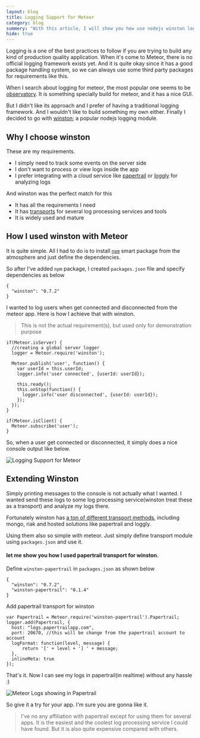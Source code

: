 ```yaml
---
layout: blog
title: Logging Support for Meteor
category: blog
summery: "With this article, I will show you how use nodejs winston logging module with meteor. And I'll show you how to export logs to some external service without any hassle."
hide: true
---
```


Logging is a one of the best practices to follow if you are trying to build any kind of production quality application. When it's come to Meteor, there is no official logging framework exists yet. And it is quite okay since it has a good package handling system, so we can always use some third party packages for requirements like this.

When I search about logging for meteor, the most popular one seems to be [observatory](https://github.com/jhoxray/observatory). It is something specially build for meteor, and it has a nice GUI.

But I didn't like its approach and I prefer of having a traditional logging framework. And I wouldn't like to build something my own either. Finally I decided to go with [winston](https://github.com/flatiron/winston); a popular nodejs logging module.

## Why I choose winston

These are my requirements.

* I simply need to track some events on the server side
* I don't want to process or view logs inside the app
* I prefer integrating with a cloud service like [papertrail](https://github.com/flatiron/winston) or [loggly](http://loggly.com/) for analyzing logs

And winston was the perfect match for this

* It has all the requirements I need
* It has [transports](https://github.com/flatiron/winston/blob/master/docs/transports.md) for several log processing services and tools
* It is widely used and mature

## How I used winston with Meteor

It is quite simple. All I had to do is to install [`npm`](https://atmosphere.meteor.com/package/npm)  smart package from the atmosphere and just define the dependencies.

So after I've added `npm` package, I created `packages.json` file and specify dependencies as below

    {
      "winston": "0.7.2"
    }

I wanted to log users when get connected and disconnected from the meteor app. Here is how I achieve that with winston.
> This is not the actual requirement(s), but used only for demonstration purpose


    if(Meteor.isServer) {
      //creating a global server logger
      logger = Meteor.require('winston');

      Meteor.publish('user', function() {
        var userId = this.userId;
        logger.info('user connected', {userId: userId});

        this.ready();
        this.onStop(function() {
          logger.info('user disconnected', {userId: userId});
        });
      });
    }

    if(Meteor.isClient) {
      Meteor.subscribe('user');
    }

So, when a user get connected or disconnected, it simply does a nice console output like below.

![Logging Support for Meteor](http://i.imgur.com/9FUSoHY.png)

## Extending Winston

Simply printing messages to the console is not actually what I wanted. I wanted send these logs to some log processing service(winston treat these as a transport) and analyze my logs there.

Fortunately winston has [a ton of different transport methods](https://atmosphere.meteor.com/package/npm), including mongo, riak and hosted solutions like papertrail and loggly.

Using them also so simple with meteor. Just simply define transport module using `packages.json` and use it.

#### let me show you how I used papertrail transport for winston.

Define `winston-papertrail` in `packages.json` as shown below

    {
      "winston": "0.7.2",
      "winston-papertrail": "0.1.4"
    }

Add papertrail transport for winston

    var Papertrail = Meteor.require('winston-papertrail').Papertrail;
    logger.add(Papertrail, {
      host: "logs.papertrailapp.com",
      port: 20670, //this will be change from the papertrail account to account
      logFormat: function(level, message) {
          return '[' + level + '] ' + message;
      },
      inlineMeta: true
    });

That's it. Now I can see my logs in papertrail(in realtime) without any hassle :)

![Meteor Logs showing in Papertrail](http://i.imgur.com/E3yx327.png)

So give it a try for your app. I'm sure you are gonna like it.

> I've no any affiliation with papertrail except for using them for several apps. It is the easiest and the coolest log processing service I could have found. But it is also quite expensive compared with others.